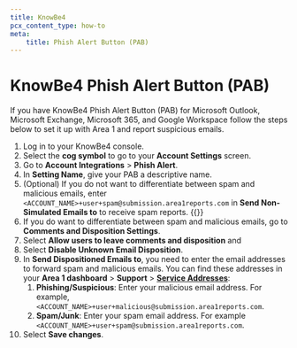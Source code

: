 ```yaml
---
title: KnowBe4
pcx_content_type: how-to
meta:
    title: Phish Alert Button (PAB)
---
```


# KnowBe4 Phish Alert Button (PAB)

If you have KnowBe4 Phish Alert Button (PAB) for Microsoft Outlook, Microsoft Exchange, Microsoft 365, and Google Workspace follow the steps below to set it up with Area 1 and report suspicious emails.

1. Log in to your KnowBe4 console. 
2. Select the **cog symbol** to go to your **Account Settings** screen.
3. Go to **Account Integrations** > **Phish Alert**.
4. In **Setting Name**, give your PAB a descriptive name.
5. (Optional) If you do not want to differentiate between spam and malicious emails, enter `<ACCOUNT_NAME>+user+spam@submission.area1reports.com` in **Send Non-Simulated Emails to** to receive spam reports.
{{<render file="_service-addresses.md">}}
6. If you do want to differentiate between spam and malicious emails, go to **Comments and Disposition Settings**.
7. Select **Allow users to leave comments and disposition** and
8. Select **Disable Unknown Email Disposition**.
9. In **Send Dispositioned Emails to**, you need to enter the email addresses to forward spam and malicious emails. You can find these addresses in your **Area 1 dashboard** > **Support** > [**Service Addresses**](https://horizon.area1security.com/support/service-addresses):
    1. **Phishing/Suspicious**: Enter your malicious email address. For example, `<ACCOUNT_NAME>+user+malicious@submission.area1reports.com`.
    2. **Spam/Junk**: Enter your spam email address. For example `<ACCOUNT_NAME>+user+spam@submission.area1reports.com`.
10. Select **Save changes**.